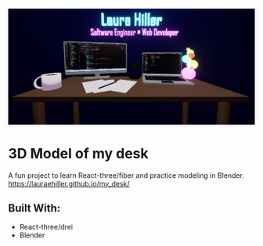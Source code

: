 ![Alt text](DeskImg.png?raw=true "3D Model of my desk")

# 3D Model of my desk

A fun project to learn React-three/fiber and practice modeling in Blender.
https://lauraehiller.github.io/my_desk/

## Built With:

- React-three/drei
- Blender
